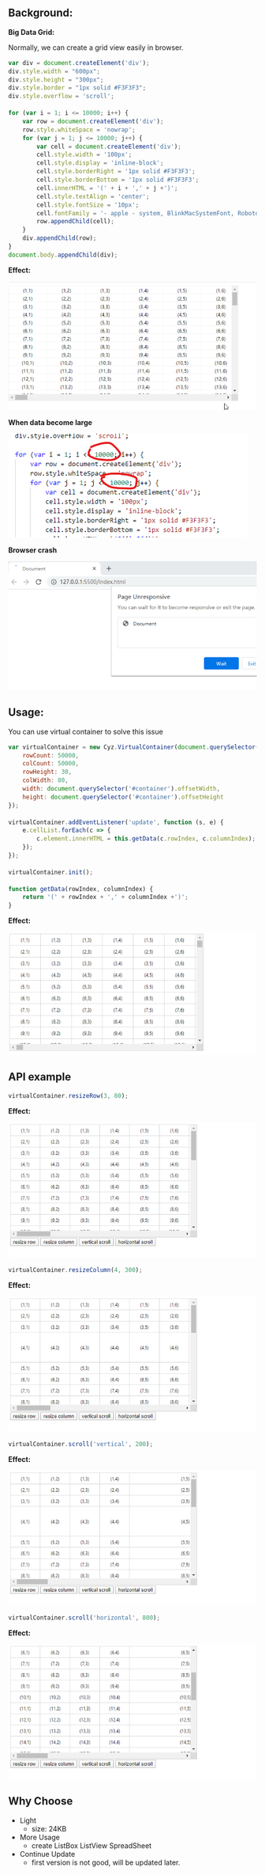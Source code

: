 ## Background:

<b>Big Data Grid:</b>

Normally, we can create a grid view easily in browser. 

```javascript
var div = document.createElement('div');
div.style.width = "600px";
div.style.height = "300px";
div.style.border = "1px solid #F3F3F3";
div.style.overflow = 'scroll';

for (var i = 1; i <= 10000; i++) {
    var row = document.createElement('div');
    row.style.whiteSpace = 'nowrap';
    for (var j = 1; j <= 10000; j++) {
        var cell = document.createElement('div');
        cell.style.width = '100px';
        cell.style.display = 'inline-block';
        cell.style.borderRight = '1px solid #F3F3F3';
        cell.style.borderBottom = '1px solid #F3F3F3';
        cell.innerHTML = '(' + i + ',' + j +')';
        cell.style.textAlign = 'center';
        cell.style.fontSize = '10px';
        cell.fontFamily = '- apple - system, BlinkMacSystemFont, Roboto, Oxygen, Ubuntu, Cantarell';
        row.appendChild(cell);
    }
    div.appendChild(row);
}
document.body.appendChild(div);
```

<b>Effect:</b>

![effect1](https://github.com/TempeBrennan/virtual-container/blob/master/res/grid.gif?raw=true)

<b>When data become large</b>

![effect2](https://github.com/TempeBrennan/virtual-container/blob/master/res/change-code.png?raw=true)

<b>Browser crash</b>

![big data grid](https://github.com/TempeBrennan/virtual-container/blob/master/res/big-data.gif?raw=true)

## Usage:

You can use virtual container to solve this issue
```javascript
var virtualContainer = new Cyz.VirtualContainer(document.querySelector('#container'), {
    rowCount: 50000,
    colCount: 50000,
    rowHeight: 30,
    colWidth: 80,
    width: document.querySelector('#container').offsetWidth,
    height: document.querySelector('#container').offsetHeight
});

virtualContainer.addEventListener('update', function (s, e) {
    e.cellList.forEach(c => {
        c.element.innerHTML = this.getData(c.rowIndex, c.columnIndex);
    });
});

virtualContainer.init();

function getData(rowIndex, columnIndex) {
    return '(' + rowIndex + ',' + columnIndex +')';
}
```

<b>Effect:</b>

![virtual-container](https://github.com/TempeBrennan/virtual-container/blob/master/res/virtual-grid.gif?raw=true)

## API example

```javascript
virtualContainer.resizeRow(3, 80);
```
<b>Effect:</b>


![virtual-container](https://github.com/TempeBrennan/virtual-container/blob/master/res/api1.gif?raw=true)

```javascript
virtualContainer.resizeColumn(4, 300);
```
<b>Effect:</b>


![virtual-container](https://github.com/TempeBrennan/virtual-container/blob/master/res/api2.gif?raw=true)

```javascript
virtualContainer.scroll('vertical', 200);
```
<b>Effect:</b>


![virtual-container](https://github.com/TempeBrennan/virtual-container/blob/master/res/api3.gif?raw=true)

```javascript
virtualContainer.scroll('horizontal', 800);
```
<b>Effect:</b>


![virtual-container](https://github.com/TempeBrennan/virtual-container/blob/master/res/api4.gif?raw=true)

## Why Choose

* Light
    - size: 24KB
* More Usage
    - create ListBox ListView SpreadSheet
* Continue Update
    - first version is not good, will be updated later.